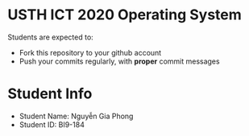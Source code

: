 USTH ICT 2020 Operating System
==============================

Students are expected to:
* Fork this repository to your github account
* Push your commits regularly, with **proper** commit messages


Student Info
============

* Student Name:  Nguyễn Gia Phong
* Student ID:  BI9-184
